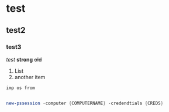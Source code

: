 # test
## test2
### test3

*test* **strong** ~~old~~ 

1. List
2. another item

```phyton
imp os from
```


```powershell

new-pssession -computer {COMPUTERNAME} -credendtials {CREDS}
```

